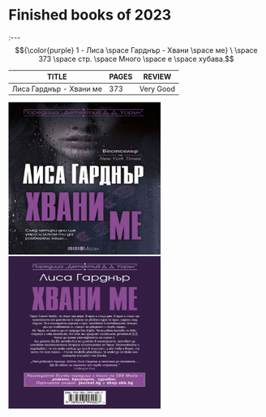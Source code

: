 <h1>Finished books of 2023</h1>
 
:--- $${\color{purple} 1 - Лиса \space Гарднър - Хвани \space ме} \ \space 373 \space стр. \space Много \space е \space хубава.$$

| TITLE                   | PAGES | REVIEW    |
| ----------------------- | ----- | --------- |
| Лиса Гарднър - Хвани ме | 373   | Very Good |

<img src='./img/LisaFront.jpg' width='300px' height='300px'> <img src='./img/LisaBack.jpg' width='300px' height='300px'>
